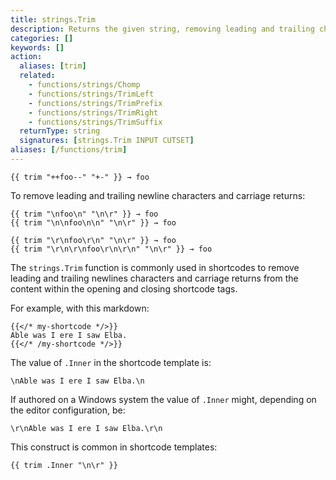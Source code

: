 ```yaml
---
title: strings.Trim
description: Returns the given string, removing leading and trailing characters that appear in the cutset.
categories: []
keywords: []
action:
  aliases: [trim]
  related:
    - functions/strings/Chomp
    - functions/strings/TrimLeft
    - functions/strings/TrimPrefix
    - functions/strings/TrimRight
    - functions/strings/TrimSuffix
  returnType: string
  signatures: [strings.Trim INPUT CUTSET]
aliases: [/functions/trim]
---
```


```go-html-template
{{ trim "++foo--" "+-" }} → foo
```

To remove leading and trailing newline characters and carriage returns:

```go-html-template
{{ trim "\nfoo\n" "\n\r" }} → foo
{{ trim "\n\nfoo\n\n" "\n\r" }} → foo

{{ trim "\r\nfoo\r\n" "\n\r" }} → foo
{{ trim "\r\n\r\nfoo\r\n\r\n" "\n\r" }} → foo
```

The `strings.Trim` function is commonly used in shortcodes to remove leading and trailing newlines characters and carriage returns from the content within the opening and closing shortcode tags.

For example, with this markdown:

```text
{{</* my-shortcode */>}}
Able was I ere I saw Elba.
{{</* /my-shortcode */>}}
```

The value of `.Inner` in the shortcode template is:

```text
\nAble was I ere I saw Elba.\n
```

If authored on a Windows system the value of `.Inner` might, depending on the editor configuration, be:

```text
\r\nAble was I ere I saw Elba.\r\n
```

This construct is common in shortcode templates:

```go-html-template
{{ trim .Inner "\n\r" }}
```
